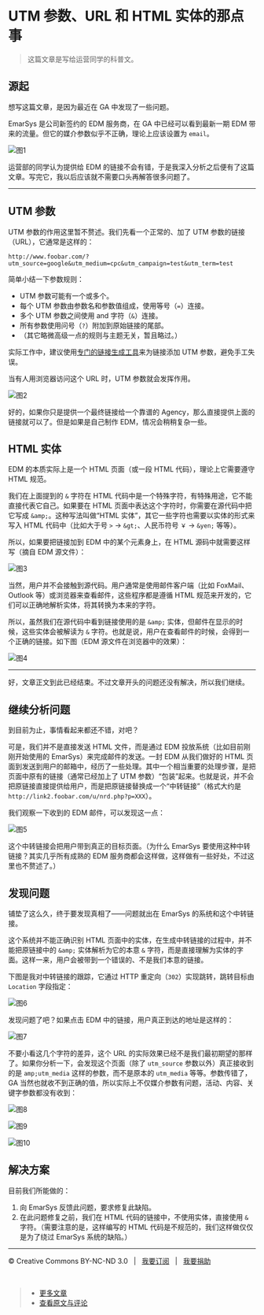 # UTM 参数、URL 和 HTML 实体的那点事

> 这篇文章是写给运营同学的科普文。

## 源起

想写这篇文章，是因为最近在 GA 中发现了一些问题。

EmarSys 是公司新签约的 EDM 服务商，在 GA 中已经可以看到最新一期 EDM 带来的流量。但它的媒介参数似乎不正确，理论上应该设置为 `email`。

![图1](http://www.cssmagic.net/blog/pic/201306/utm-param-url-and-html-entity-01.png)

运营部的同学认为提供给 EDM 的链接不会有错，于是我深入分析之后便有了这篇文章。写完它，我以后应该就不需要口头再解答很多问题了。

***

## UTM 参数

UTM 参数的作用这里暂不赘述。我们先看一个正常的、加了 UTM 参数的链接（URL），它通常是这样的：

`http://www.foobar.com/?utm_source=google&utm_medium=cpc&utm_campaign=test&utm_term=test`

简单小结一下参数规则：

* UTM 参数可能有一个或多个。
* 每个 UTM 参数由参数名和参数值组成，使用等号（`=`）连接。
* 多个 UTM 参数之间使用 and 字符（`&`）连接。
* 所有参数使用问号（`?`）附加到原始链接的尾部。
* （其它略微高级一点的规则与主题无关，暂且略过。）

实际工作中，建议使用[专门的链接生成工具](https://support.google.com/analytics/answer/1033867?hl=en)来为链接添加 UTM 参数，避免手工失误。

当有人用浏览器访问这个 URL 时，UTM 参数就会发挥作用。

![图2](http://www.cssmagic.net/blog/pic/201306/utm-param-url-and-html-entity-02.png)

好的，如果你只是提供一个最终链接给一个靠谱的 Agency，那么直接提供上面的链接就可以了。但是如果是自己制作 EDM，情况会稍稍复杂一些。

## HTML 实体

EDM 的本质实际上是一个 HTML 页面（或一段 HTML 代码），理论上它需要遵守 HTML 规范。

我们在上面提到的 `&` 字符在 HTML 代码中是一个特殊字符，有特殊用途，它不能直接代表它自己。如果要在 HTML 页面中表达这个字符时，你需要在源代码中把它写成 `&amp;`。这种写法叫做“HTML 实体”，其它一些字符也需要以实体的形式来写入 HTML 代码中（比如大于号 `>` → `&gt;`、人民币符号 `￥` → `&yen;` 等等）。

所以，如果要把链接加到 EDM 中的某个元素身上，在 HTML 源码中就需要这样写（摘自 EDM 源文件）：

![图3](http://www.cssmagic.net/blog/pic/201306/utm-param-url-and-html-entity-03.png)

当然，用户并不会接触到源代码。用户通常是使用邮件客户端（比如 FoxMail、Outlook 等）或浏览器来查看邮件，这些程序都是遵循 HTML 规范来开发的，它们可以正确地解析实体，将其转换为本来的字符。

所以，虽然我们在源代码中看到链接使用的是 `&amp;` 实体，但邮件在显示的时候，这些实体会被解读为 `&` 字符。也就是说，用户在查看邮件的时候，会得到一个正确的链接。如下图（EDM 源文件在浏览器中的效果）：

![图4](http://www.cssmagic.net/blog/pic/201306/utm-param-url-and-html-entity-04.png)

***

好，文章正文到此已经结束。不过文章开头的问题还没有解决，所以我们继续。

## 继续分析问题

到目前为止，事情看起来都还不错，对吧？

可是，我们并不是直接发送 HTML 文件，而是通过 EDM 投放系统（比如目前刚刚开始使用的 EmarSys）来完成邮件的发送。一封 EDM 从我们做好的 HTML 页面到发送到用户的邮箱中，经历了一些处理。其中一个相当重要的处理步骤，是把页面中原有的链接（通常已经加上了 UTM 参数）“包装”起来。也就是说，并不会把原链接直接提供给用户，而是把原链接替换成一个“中转链接”（格式大约是 `http://link2.foobar.com/u/nrd.php?p=XXX`）。

我们观察一下收到的 EDM 邮件，可以发现这一点：

![图5](http://www.cssmagic.net/blog/pic/201306/utm-param-url-and-html-entity-05.png)

这个中转链接会把用户带到真正的目标页面。（为什么 EmarSys 要使用这种中转链接？其实几乎所有成熟的 EDM 服务商都会这样做，这样做有一些好处，不过这里也不赘述了。）

## 发现问题

铺垫了这么久，终于要发现真相了——问题就出在 EmarSys 的系统和这个中转链接。

这个系统并不能正确识别 HTML 页面中的实体，在生成中转链接的过程中，并不能把原链接中的 `&amp;` 实体解析为它的本意 `&` 字符，而是直接理解为实体的字面。这样一来，用户会被带到一个错误的、不是我们本意的链接。

下图是我对中转链接的跟踪，它通过 HTTP 重定向（`302`）实现跳转，跳转目标由 `Location` 字段指定：

![图6](http://www.cssmagic.net/blog/pic/201306/utm-param-url-and-html-entity-06.png)

发现问题了吧？如果点击 EDM 中的链接，用户真正到达的地址是这样的：

![图7](http://www.cssmagic.net/blog/pic/201306/utm-param-url-and-html-entity-07.png)

不要小看这几个字符的差异，这个 URL 的实际效果已经不是我们最初期望的那样了。如果你分析一下，会发现这个页面（除了 `utm_source` 参数以外）真正接收到的是 `amp;utm_media` 这样的参数，而不是原本的 `utm_media` 等等。参数传错了，GA 当然也就收不到正确的值，所以实际上不仅媒介参数有问题，活动、内容、关键字参数都没有收到：

![图8](http://www.cssmagic.net/blog/pic/201306/utm-param-url-and-html-entity-08.png)

![图9](http://www.cssmagic.net/blog/pic/201306/utm-param-url-and-html-entity-09.png)

![图10](http://www.cssmagic.net/blog/pic/201306/utm-param-url-and-html-entity-10.png)

## 解决方案

目前我们所能做的：

1. 向 EmarSys 反馈此问题，要求修复此缺陷。
2. 在此问题修复之前，我们在 HTML 代码的链接中，不使用实体，直接使用 `&` 字符。（需要注意的是，这样编写的 HTML 代码是不规范的，我们这样做仅仅是为了绕过 EmarSys 系统的缺陷。）

***

&copy; Creative Commons BY-NC-ND 3.0 &nbsp; | &nbsp; [我要订阅](http://www.cssmagic.net/blog/subscribe) &nbsp; | &nbsp; [我要捐助](http://www.cssmagic.net/blog/donate)

&nbsp;
> * [更多文章](https://github.com/cssmagic/blog/issues?state=open)
> * [查看原文与评论](https://github.com/cssmagic/blog/issues/12)

